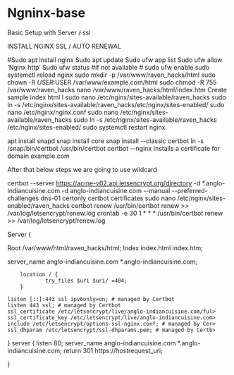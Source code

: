 # Ngninx-base
Basic Setup with Server / ssl



INSTALL NGINX SSL / AUTO RENEWAL


#Sudo apt install nginx
Sudo apt update
Sudo ufw app list
Sudo ufw allow ’Nginx http’
Sudo ufw status   #if not available # sudo ufw enable
sudo systemctl reload nginx
sudo mkdir -p /var/www/raven_hacks/html
sudo chown -R $USER:$USER /var/www/example.com/html
sudo chmod -R 755 /var/www/raven_hacks
nano /var/www/raven_hacks/html/index.htm
Create sample index html l
sudo nano /etc/nginx/sites-available/raven_hacks
sudo ln -s /etc/nginx/sites-available/raven_hacks/etc/nginx/sites-enabled/
sudo nano /etc/nginx/nginx.conf
sudo nano /etc/nginx/sites-available/raven_hacks
sudo ln -s /etc/nginx/sites-available/raven_hacks /etc/nginx/sites-enabled/
sudo systemctl restart nginx


apt install snapd
snap install core
snap install --classic certbot
ln -s /snap/bin/certbot /usr/bin/certbot
certbot --nginx 
Installs a certificate for domain example.com

After that below steps we are going to use wildcard 


certbot --server https://acme-v02.api.letsencrypt.org/directory -d *.anglo-indiancuisine.com -d anglo-indiancuisine.com --manual --preferred-challenges dns-01 certonly
certbot certificates
sudo nano /etc/nginx/sites-enabled/raven_hacks
certbot renew
/usr/bin/certbot renew >> /var/log/letsencrypt/renew.log
crontab -e
30 1 * * * /usr/bin/certbot renew >> /var/log/letsencrypt/renew.log


Server {

Root /var/www/html/raven_hacks/html;
Index index.html index.htm;
        
server_name anglo-indiancuisine.com *.anglo-indiancuisine.com;

        location / {
                try_files $uri $uri/ =404;
        }

    listen [::]:443 ssl ipv6only=on; # managed by Certbot
    listen 443 ssl; # managed by Certbot
    ssl_certificate /etc/letsencrypt/live/anglo-indiancuisine.com/ful>
    ssl_certificate_key /etc/letsencrypt/live/anglo-indiancuisine.com>
    include /etc/letsencrypt/options-ssl-nginx.conf; # managed by Cer>
    ssl_dhparam /etc/letsencrypt/ssl-dhparams.pem; # managed by Certb>

}
server {
        listen 80;
        server_name anglo-indiancuisine.com *.anglo-indiancuisine.com;
        return 301 https://$host$request_uri;

}





